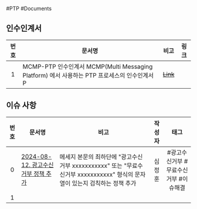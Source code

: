 #PTP #Documents

## 인수인계서

| **번호** | <center>**문서명**</center> | <center>**비고**</center>                                 |    **링크**    |
| :----: | :----------------------- | :----------------------------------------------------- | :----------: |
|   1    | MCMP-PTP 인수인계서           MCMP(Multi Messaging Platform) 에서 사용하는 PTP 프로세스의 인수인계서 P  | ~~[Link]()~~ |


## 이슈 사항

| **번호** | <center>**문서명**<center>                                                                                                                                                                                                                                                                                                                 | <center>**비고**</center>                                                           | **작성자** |         **태그**         |
| :----: | --------------------------------------------------------------------------------------------------------------------------------------------------------------------------------------------------------------------------------------------------------------------------------------------------------------------------------------- | --------------------------------------------------------------------------------- | :-----: | :--------------------: |
|   0    | [2024-08-12. 광고수신거부 정책 추가](obsidian://open?vault=Transmission-Development-Teams-Repo&file=Documents%2F%EC%9D%B4%EC%8A%88%2FMCMP%20(%20Multi%20Channel%20Messaging%20Platform%20)%2F%EA%B5%AD%EB%82%B4(Domestic)%2FPTP%2F2024-08-12.%20%EA%B4%91%EA%B3%A0%EC%88%98%EC%8B%A0%EA%B1%B0%EB%B6%80%20%EC%A0%95%EC%B1%85%20%EC%B6%94%EA%B0%80) | 메세지 본문의 최하단에 "광고수신거부 xxxxxxxxxxx" 또는 "무료수신거부 xxxxxxxxxxx" 형식의 문자열이 있는지 검칙하는 정책 추가 |   심정훈   | #광고수신거부 #무료수신거부 #이슈해결  |
|   1    |                                                                                                                                                                                                                                                                                                                                         |                                                                                   |         |                        |

